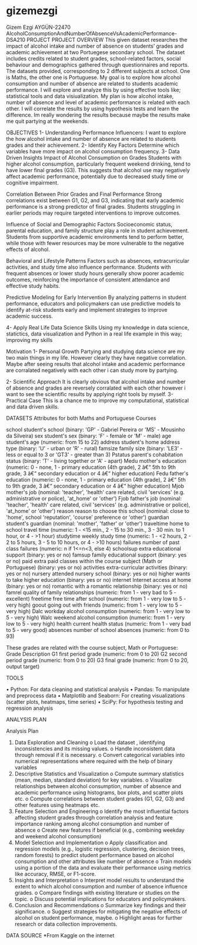 # gizemezgi
Gizem Ezgi AYGÜN-22470
AlcoholConsumptionAndNumberOfAbsenceVsAcademicPerformance-DSA210 PROJECT
PROJECT OVERVIEW
This given dataset researches the impact of alcohol intake and number of absence on students’ grades and academic achievement at two Portuegese secondary school. The dataset includes credits related to student grades, school-related factors, social behaviour and demographics gathered through questionnaires and reports.
The datasets provided, corresponding to 2 different subjects at school. One is Maths, the other one is Portuguese. My goal is to explore how alcohol consumption and number of absence are related to students academic performance. I will explore and analyze this by using effective tools like; statistical tools and data visiualization. 
My plan is how alcohol intake, number of absence and level of academic performance is related with each other. I will correlate the results by using hypothesis tests and learn the difference. Im really wondering the results because maybe the results make me quit partying at the weekends.

OBJECTIVES
1-	Understanding Performance Influencers:
I want to explore the how alcohol intake and number of absence are related to students grades and their achievement.
2-	Identify Key Factors
Determine which variables have more impact on alcohol consumption frequency.
3-	Data Driven Insights
Impact of Alcohol Consumption on Grades
Students with higher alcohol consumption, particularly frequent weekend drinking, tend to have lower final grades (G3). This suggests that alcohol use may negatively affect academic performance, potentially due to decreased study time or cognitive impairment.

Correlation Between Prior Grades and Final Performance
Strong correlations exist between G1, G2, and G3, indicating that early academic performance is a strong predictor of final grades. Students struggling in earlier periods may require targeted interventions to improve outcomes.

Influence of Social and Demographic Factors
Socioeconomic status, parental education, and family structure play a role in student achievement. Students from supportive academic environments tend to perform better, while those with fewer resources may be more vulnerable to the negative effects of alcohol.

Behavioral and Lifestyle Patterns
Factors such as absences, extracurricular activities, and study time also influence performance. Students with frequent absences or lower study hours generally show poorer academic outcomes, reinforcing the importance of consistent attendance and effective study habits.

Predictive Modeling for Early Intervention
By analyzing patterns in student performance, educators and policymakers can use predictive models to identify at-risk students early and implement strategies to improve academic success.

4-	Apply Real Life Data Science Skills
Using my knowledge in data science, statictics, data visualization and Python in a real life example in this way; improving my skills

Motivation
1-	Personal Growth
Partying and  studying data science are my two main things in my life. However clearly they have negative correlation. Maybe after seeing results that alcohol intake and academic performance are corralated negatively with each other i can study more by partying.

2-	Scientific Approach
It is clearly obvious that alcohol intake and number of absence and grades are reversely corralated with each other however i want to see the scientific results by applying right tools by myself.
3-	Practical Case
This is a chance me to  improve my computational, statistical and data driven skills.
	
DATASETS
Attributes for both Maths and Portuguese Courses

school	student's school (binary: 'GP' - Gabriel Pereira or 'MS' - Mousinho da Silveira)
sex	student's sex (binary: 'F' - female or 'M' - male)
age	student's age (numeric: from 15 to 22)
address	student's home address type (binary: 'U' - urban or 'R' - rural)
famsize	family size (binary: 'LE3' - less or equal to 3 or 'GT3' - greater than 3)
Pstatus	parent's cohabitation status (binary: 'T' - living together or 'A' - apart)
Medu	mother's education (numeric: 0 - none, 1 - primary education (4th grade), 2 â€“ 5th to 9th grade, 3 â€“ secondary education or 4 â€“ higher education)
Fedu	father's education (numeric: 0 - none, 1 - primary education (4th grade), 2 â€“ 5th to 9th grade, 3 â€“ secondary education or 4 â€“ higher education)
Mjob	mother's job (nominal: 'teacher', 'health' care related, civil 'services' (e.g. administrative or police), 'at_home' or 'other')
Fjob	father's job (nominal: 'teacher', 'health' care related, civil 'services' (e.g. administrative or police), 'at_home' or 'other')
reason	reason to choose this school (nominal: close to 'home', school 'reputation', 'course' preference or 'other')
guardian	student's guardian (nominal: 'mother', 'father' or 'other')
traveltime	home to school travel time (numeric: 1 - <15 min., 2 - 15 to 30 min., 3 - 30 min. to 1 hour, or 4 - >1 hour)
studytime	weekly study time (numeric: 1 - <2 hours, 2 - 2 to 5 hours, 3 - 5 to 10 hours, or 4 - >10 hours)
failures	number of past class failures (numeric: n if 1<=n<3, else 4)
schoolsup	extra educational support (binary: yes or no)
famsup	family educational support (binary: yes or no)
paid	extra paid classes within the course subject (Math or Portuguese) (binary: yes or no)
activities	extra-curricular activities (binary: yes or no)
nursery	attended nursery school (binary: yes or no)
higher	wants to take higher education (binary: yes or no)
internet	Internet access at home (binary: yes or no)
romantic	with a romantic relationship (binary: yes or no)
famrel	quality of family relationships (numeric: from 1 - very bad to 5 - excellent)
freetime	free time after school (numeric: from 1 - very low to 5 - very high)
goout	going out with friends (numeric: from 1 - very low to 5 - very high)
Dalc	workday alcohol consumption (numeric: from 1 - very low to 5 - very high)
Walc	weekend alcohol consumption (numeric: from 1 - very low to 5 - very high)
health	current health status (numeric: from 1 - very bad to 5 - very good)
absences	number of school absences (numeric: from 0 to 93)



These grades are related with the course subject, Math or Portuguese:
Grade	Description
G1	first period grade (numeric: from 0 to 20)
G2	second period grade (numeric: from 0 to 20)
G3	final grade (numeric: from 0 to 20, output target)

TOOLS

•	Python: For data cleaning and statistical analysis
•	Pandas: To manipulate and preprocess data
•	Matplotlib and Seaborn: For creating visualizations (scatter plots, heatmaps, time series)
•	SciPy: For hypothesis testing and regression analysis

ANALYSIS PLAN

Analysis Plan
1.	Data Exploration and Cleaning
o	Load the dataset , identifying inconsistencies and its missing values.
o	Handle  inconsistent data through removal if  it is necessary.
o	Convert categorical variables into numerical representations where required with the help of binary variables
2.	Descriptive Statistics and Visualization
o	Compute summary statistics (mean, median, standard deviation) for key variables.
o	Visualize relationships between alcohol consumption, number of absence and academic performance using histograms, box plots, and scatter plots etc.
o	Compute correlations between student grades (G1, G2, G3) and other features using heatmaps etc.
3.	Feature Selection and Engineering
o	Identify the most influential factors affecting student grades through correlation analysis and feature importance ranking among alcohol consumption and number of absence
o	Create new features if beneficial (e.g., combining weekday and weekend alcohol consumption)
4.	Model Selection and Implementation
o	Apply classification and regression models (e.g., logistic regression, clustering, decision trees, random forests) to predict student performance based on alcohol consumption and other attributes like number of absence
o	Train models using a portion of the data and evaluate their performance using metrics like accuracy, RMSE, or F1-score.
5.	Insights and Interpretation
o	Interpret model results to understand the extent to which alcohol consumption and number of absence influence grades.
o	Compare findings with existing literature or studies on the topic.
o	Discuss potential implications for educators and policymakers.
6.	Conclusion and Recommendations
o	Summarize key findings and their significance.
o	Suggest strategies for mitigating the negative effects of alcohol on student performance, maybe.
o	Highlight areas for further research or data collection improvements.


DATA SOURCE
*From Kaggle on  the internet


